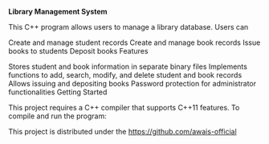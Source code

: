 **Library Management System**

This C++ program allows users to manage a library database. Users can

Create and manage student records
Create and manage book records
Issue books to students
Deposit books
Features

Stores student and book information in separate binary files
Implements functions to add, search, modify, and delete student and book records
Allows issuing and depositing books
Password protection for administrator functionalities
Getting Started

This project requires a C++ compiler that supports C++11 features. To compile and run the program:



This project is distributed under the https://github.com/awais-official
